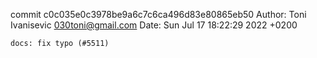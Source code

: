 commit c0c035e0c3978be9a6c7c6ca496d83e80865eb50
Author: Toni Ivanisevic <030toni@gmail.com>
Date:   Sun Jul 17 18:22:29 2022 +0200

    docs: fix typo (#5511)
